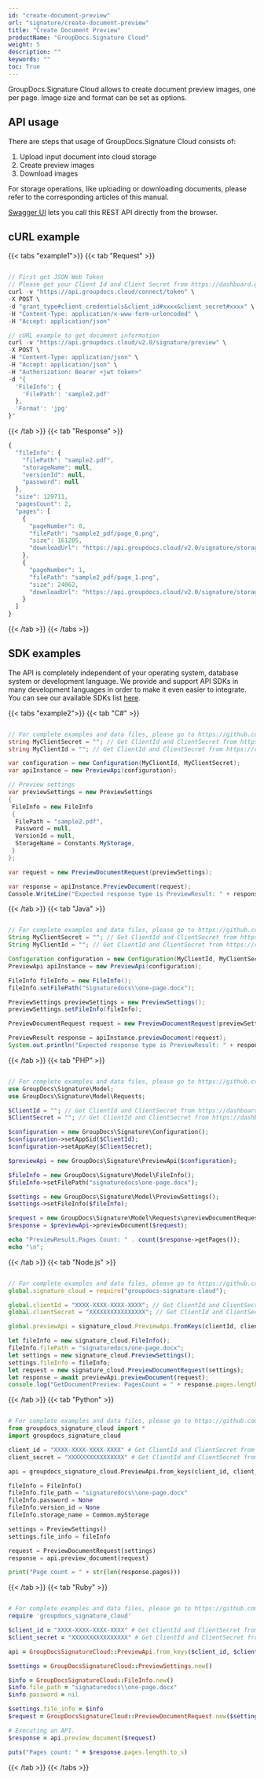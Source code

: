 ```yaml
---
id: "create-document-preview"
url: "signature/create-document-preview"
title: "Create Document Preview"
productName: "GroupDocs.Signature Cloud"
weight: 5
description: ""
keywords: ""
toc: True
---
```


GroupDocs.Signature Cloud allows to create document preview images, one per page. Image size and format can be set as options.

## API usage

There are steps that usage of GroupDocs.Signature Cloud consists of:

1. Upload input document into cloud storage
1. Create preview images
1. Download images

For storage operations, like uploading or downloading documents, please refer to the corresponding articles of this manual.

[Swagger UI](https://apireference.groupdocs.cloud/signature/) lets you call this REST API directly from the browser.

## cURL example

{{< tabs "example1">}} {{< tab "Request" >}}

```javascript

// First get JSON Web Token
// Please get your Client Id and Client Secret from https://dashboard.groupdocs.cloud/applications. Kindly place Client Id in "client_id" and Client Secret in "client_secret" argument.
curl -v "https://api.groupdocs.cloud/connect/token" \
-X POST \
-d "grant_type#client_credentials&client_id#xxxx&client_secret#xxxx" \
-H "Content-Type: application/x-www-form-urlencoded" \
-H "Accept: application/json"

// cURL example to get document information
curl -v "https://api.groupdocs.cloud/v2.0/signature/preview" \
-X POST \
-H "Content-Type: application/json" \
-H "Accept: application/json" \
-H "Authorization: Bearer <jwt token>"
-d "{
  'FileInfo': {
    'FilePath': 'sample2.pdf'
  },
  'Format': 'jpg'
}"

```

{{< /tab >}} {{< tab "Response" >}}

```javascript
{
  "fileInfo": {
    "filePath": "sample2.pdf",
    "storageName": null,
    "versionId": null,
    "password": null
  },
  "size": 129711,
  "pagesCount": 2,
  "pages": [
    {
      "pageNumber": 0,
      "filePath": "sample2_pdf/page_0.png",
      "size": 161205,
      "downloadUrl": "https://api.groupdocs.cloud/v2.0/signature/storage/file/sample2_pdf/page_0.png"
    },
    {
      "pageNumber": 1,
      "filePath": "sample2_pdf/page_1.png",
      "size": 24062,
      "downloadUrl": "https://api.groupdocs.cloud/v2.0/signature/storage/file/sample2_pdf/page_1.png"
    }
  ]
}

```

{{< /tab >}} {{< /tabs >}}

## SDK examples

The API is completely independent of your operating system, database system or development language. We provide and support API SDKs in many development languages in order to make it even easier to integrate. You can see our available SDKs list [here](/signature/available-sdks).

{{< tabs "example2">}} {{< tab "C#" >}}

```csharp

// For complete examples and data files, please go to https://github.com/groupdocs-signature-cloud/groupdocs-signature-cloud-dotnet-samples
string MyClientSecret = ""; // Get ClientId and ClientSecret from https://dashboard.groupdocs.cloud
string MyClientId = ""; // Get ClientId and ClientSecret from https://dashboard.groupdocs.cloud

var configuration = new Configuration(MyClientId, MyClientSecret);
var apiInstance = new PreviewApi(configuration);

// Preview settings
var previewSettings = new PreviewSettings
{
 FileInfo = new FileInfo
 {
  FilePath = "sample2.pdf",
  Password = null,
  VersionId = null,
  StorageName = Constants.MyStorage,
 }
};

var request = new PreviewDocumentRequest(previewSettings);

var response = apiInstance.PreviewDocument(request);
Console.WriteLine("Expected response type is PreviewResult: " + response);

```

{{< /tab >}} {{< tab "Java" >}}

```java

// For complete examples and data files, please go to https://github.com/groupdocs-signature-cloud/groupdocs-signature-cloud-java-samples
String MyClientSecret = ""; // Get ClientId and ClientSecret from https://dashboard.groupdocs.cloud
String MyClientId = ""; // Get ClientId and ClientSecret from https://dashboard.groupdocs.cloud

Configuration configuration = new Configuration(MyClientId, MyClientSecret);
PreviewApi apiInstance = new PreviewApi(configuration);

FileInfo fileInfo = new FileInfo();
fileInfo.setFilePath("Signaturedocs\\one-page.docx");

PreviewSettings previewSettings = new PreviewSettings();
previewSettings.setFileInfo(fileInfo);

PreviewDocumentRequest request = new PreviewDocumentRequest(previewSettings);

PreviewResult response = apiInstance.previewDocument(request);
System.out.println("Expected response type is PreviewResult: " + response);

```

{{< /tab >}} {{< tab "PHP" >}}

```php

// For complete examples and data files, please go to https://github.com/groupdocs-signature-cloud/groupdocs-signature-cloud-php-samples
use GroupDocs\Signature\Model;
use GroupDocs\Signature\Model\Requests;

$ClientId = ""; // Get ClientId and ClientSecret from https://dashboard.groupdocs.cloud
$ClientSecret = ""; // Get ClientId and ClientSecret from https://dashboard.groupdocs.cloud

$configuration = new GroupDocs\Signature\Configuration();
$configuration->setAppSid($ClientId);
$configuration->setAppKey($ClientSecret);

$previewApi = new GroupDocs\Signature\PreviewApi($configuration);

$fileInfo = new GroupDocs\Signature\Model\FileInfo();
$fileInfo->setFilePath("signaturedocs\one-page.docx");

$settings = new GroupDocs\Signature\Model\PreviewSettings();
$settings->setFileInfo($fileInfo);

$request = new GroupDocs\Signature\Model\Requests\previewDocumentRequest($settings);
$response = $previewApi->previewDocument($request);

echo "PreviewResult.Pages Count: " . count($response->getPages());
echo "\n";

```

{{< /tab >}} {{< tab "Node.js" >}}

```javascript

// For complete examples and data files, please go to https://github.com/groupdocs-signature-cloud/groupdocs-signature-cloud-node-samples
global.signature_cloud = require("groupdocs-signature-cloud");

global.clientId = "XXXX-XXXX-XXXX-XXXX"; // Get ClientId and ClientSecret from https://dashboard.groupdocs.cloud
global.clientSecret = "XXXXXXXXXXXXXXXX"; // Get ClientId and ClientSecret from https://dashboard.groupdocs.cloud

global.previewApi = signature_cloud.PreviewApi.fromKeys(clientId, clientSecret);

let fileInfo = new signature_cloud.FileInfo();
fileInfo.filePath = "signaturedocs/one-page.docx";
let settings = new signature_cloud.PreviewSettings();
settings.fileInfo = fileInfo;
let request = new signature_cloud.PreviewDocumentRequest(settings);
let response = await previewApi.previewDocument(request);
console.log("GetDocumentPreview: PagesCount = " + response.pages.length);

```

{{< /tab >}} {{< tab "Python" >}}

```python

# For complete examples and data files, please go to https://github.com/groupdocs-signature_cloud-cloud/groupdocs-signature_cloud-cloud-python-samples
from groupdocs_signature_cloud import *
import groupdocs_signature_cloud

client_id = "XXXX-XXXX-XXXX-XXXX" # Get ClientId and ClientSecret from https://dashboard.groupdocs.cloud
client_secret = "XXXXXXXXXXXXXXXX" # Get ClientId and ClientSecret from https://dashboard.groupdocs.cloud

api = groupdocs_signature_cloud.PreviewApi.from_keys(client_id, client_secret)

fileInfo = FileInfo()
fileInfo.file_path = "signaturedocs\\one-page.docx"
fileInfo.password = None
fileInfo.version_id = None
fileInfo.storage_name = Common.myStorage

settings = PreviewSettings()
settings.file_info = fileInfo

request = PreviewDocumentRequest(settings)
response = api.preview_document(request)

print("Page count = " + str(len(response.pages)))

```

{{< /tab >}} {{< tab "Ruby" >}}

```ruby

# For complete examples and data files, please go to https://github.com/groupdocs-signature-cloud/groupdocs-signature-cloud-ruby-samples
require 'groupdocs_signature_cloud'

$client_id = "XXXX-XXXX-XXXX-XXXX" # Get ClientId and ClientSecret from https://dashboard.groupdocs.cloud
$client_secret = "XXXXXXXXXXXXXXXX" # Get ClientId and ClientSecret from https://dashboard.groupdocs.cloud

api = GroupDocsSignatureCloud::PreviewApi.from_keys($client_id, $client_secret)

$settings = GroupDocsSignatureCloud::PreviewSettings.new()

$info = GroupDocsSignatureCloud::FileInfo.new()
$info.file_path = "signaturedocs\\one-page.docx"
$info.password = nil

$settings.file_info = $info
$request = GroupDocsSignatureCloud::PreviewDocumentRequest.new($settings)

# Executing an API.
$response = api.preview_document($request)

puts("Pages count: " + $response.pages.length.to_s)

```

{{< /tab >}} {{< /tabs >}}

